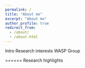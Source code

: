 ```yaml
---
permalink: /
title: "About me"
excerpt: "About me"
author_profile: true
redirect_from: 
  - /about/
  - /about.html
---
```


Intro
Research interests
WASP
Group

======
Research highlights

